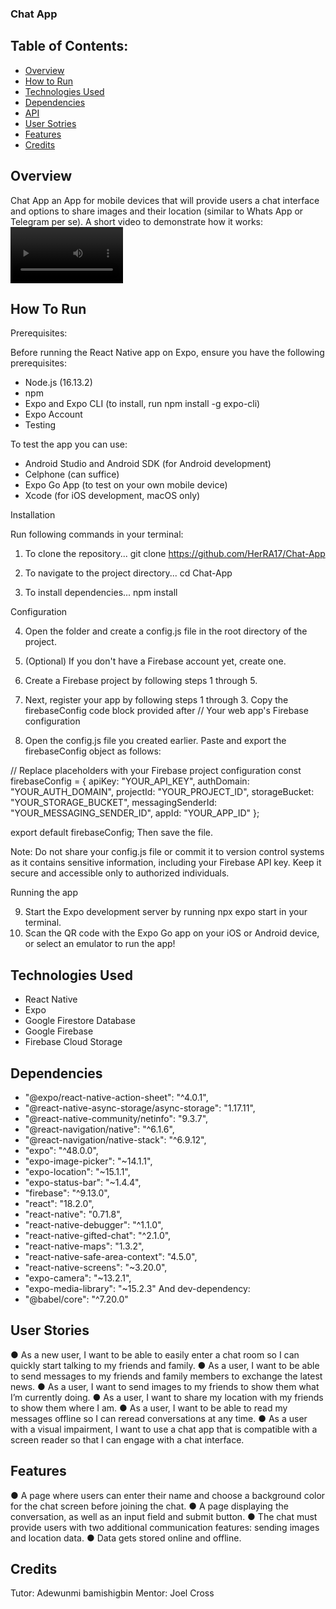 ### Chat App
## Table of Contents:
* [Overview](#overview)
* [How to Run](#how-to-run)
* [Technologies Used](#technologies-used)
* [Dependencies](#dependencies)
* [API](#api)
* [User Sotries](#user-stories)
* [Features](#features)
* [Credits](#credentials)
## Overview
Chat App an App for mobile devices that will provide users a chat interface and options to share images and their location (similar to Whats App or Telegram per se).
A short video to demonstrate how it works:
<video src="./assets/images%20&%20videos/final-version.MP4" width=180></video>

## How To Run
Prerequisites:

Before running the React Native app on Expo, ensure you have the following prerequisites:

* Node.js (16.13.2)
* npm
* Expo and Expo CLI (to install, run npm install -g expo-cli)
* Expo Account
* Testing

To test the app you can use:

* Android Studio and Android SDK (for Android development)
* Celphone (can suffice)
* Expo Go App (to test on your own mobile device)
* Xcode (for iOS development, macOS only)

Installation

Run following commands in your terminal:

1. To clone the repository... git clone https://github.com/HerRA17/Chat-App

2. To navigate to the project directory... cd Chat-App

3. To install dependencies... npm install

Configuration

4. Open the folder and create a config.js file in the root directory of the project.
5. (Optional) If you don't have a Firebase account yet, create one.
6. Create a Firebase project by following steps 1 through 5.

7. Next, register your app by following steps 1 through 3. Copy the firebaseConfig code block provided after // Your web app's Firebase configuration 

8. Open the config.js file you created earlier. Paste and export the firebaseConfig object as follows:

// Replace placeholders with your Firebase project configuration
const firebaseConfig = {
   apiKey: "YOUR_API_KEY",
   authDomain: "YOUR_AUTH_DOMAIN",
   projectId: "YOUR_PROJECT_ID",
   storageBucket: "YOUR_STORAGE_BUCKET",
   messagingSenderId: "YOUR_MESSAGING_SENDER_ID",
   appId: "YOUR_APP_ID"
};

export default firebaseConfig;
Then save the file.

Note: Do not share your config.js file or commit it to version control systems as it contains sensitive information, including your Firebase API key. Keep it secure and accessible only to authorized individuals.

Running the app

9. Start the Expo development server by running npx expo start in your terminal.
10. Scan the QR code with the Expo Go app on your iOS or Android device, or select an emulator to run the app!

## Technologies Used
* React Native
* Expo
* Google Firestore Database
* Google Firebase
* Firebase Cloud Storage

## Dependencies
* "@expo/react-native-action-sheet": "^4.0.1",
* "@react-native-async-storage/async-storage": "1.17.11",
* "@react-native-community/netinfo": "9.3.7",
* "@react-navigation/native": "^6.1.6",
* "@react-navigation/native-stack": "^6.9.12",
* "expo": "^48.0.0",
* "expo-image-picker": "~14.1.1",
* "expo-location": "~15.1.1",
* "expo-status-bar": "~1.4.4",
* "firebase": "^9.13.0",
* "react": "18.2.0",
* "react-native": "0.71.8",
* "react-native-debugger": "^1.1.0",
* "react-native-gifted-chat": "^2.1.0",
* "react-native-maps": "1.3.2",
* "react-native-safe-area-context": "4.5.0",
* "react-native-screens": "~3.20.0",
* "expo-camera": "~13.2.1",
* "expo-media-library": "~15.2.3"
And dev-dependency:
* "@babel/core": "^7.20.0"
## User Stories
● As a new user, I want to be able to easily enter a chat room so I can quickly start talking to my
friends and family.
● As a user, I want to be able to send messages to my friends and family members to exchange
the latest news.
● As a user, I want to send images to my friends to show them what I’m currently doing.
● As a user, I want to share my location with my friends to show them where I am.
● As a user, I want to be able to read my messages offline so I can reread conversations at any
time.
● As a user with a visual impairment, I want to use a chat app that is compatible with a screen
reader so that I can engage with a chat interface.

## Features
● A page where users can enter their name and choose a background color for the chat screen
before joining the chat.
● A page displaying the conversation, as well as an input field and submit button.
● The chat must provide users with two additional communication features: sending images
and location data.
● Data gets stored online and offline.
## Credits
Tutor: Adewunmi bamishigbin
Mentor: Joel Cross